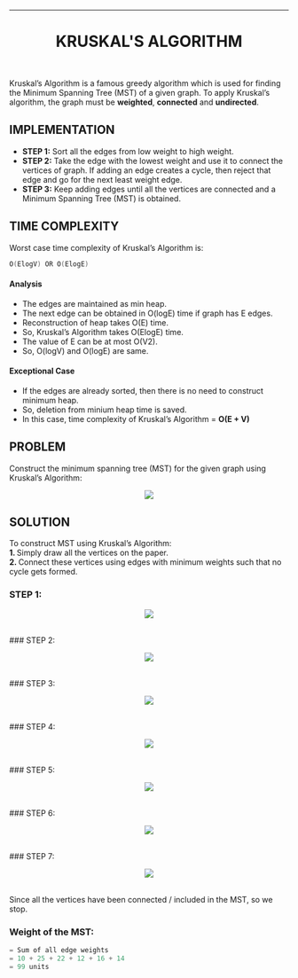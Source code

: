 <hr>
<h1 align ="center"> KRUSKAL'S ALGORITHM</h1><br>

Kruskal’s Algorithm is a famous greedy algorithm which is used for finding the Minimum Spanning Tree (MST) of a given graph. To apply Kruskal’s algorithm, the graph must be <b> weighted</b>, <b>connected</b> and <b>undirected</b>.

## IMPLEMENTATION

- <b>STEP 1:</b> Sort all the edges from low weight to high weight.
- <b>STEP 2:</b> Take the edge with the lowest weight and use it to connect the vertices of graph. If adding an edge creates a cycle, then reject that edge and go for the next least weight edge.
- <b>STEP 3:</b> Keep adding edges until all the vertices are connected and a Minimum Spanning Tree (MST) is obtained.

## TIME COMPLEXITY

Worst case time complexity of Kruskal’s Algorithm is:<br>

```C
O(ElogV) OR O(ElogE)
```

#### Analysis

- The edges are maintained as min heap.
- The next edge can be obtained in O(logE) time if graph has E edges.
- Reconstruction of heap takes O(E) time.
- So, Kruskal’s Algorithm takes O(ElogE) time.
- The value of E can be at most O(V2).
- So, O(logV) and O(logE) are same.

#### Exceptional Case

- If the edges are already sorted, then there is no need to construct minimum heap.
- So, deletion from minium heap time is saved.
- In this case, time complexity of Kruskal’s Algorithm = <b>O(E + V)</b>

## PROBLEM

Construct the minimum spanning tree (MST) for the given graph using Kruskal’s Algorithm:

<p align="center">
<img src="https://drive.google.com/uc?export=view&id=1EEmjgvVveH6-T6xBwVVl12-de7ENSj6D"> </p>

## SOLUTION

To construct MST using Kruskal’s Algorithm: <br>
<b>1. </b>Simply draw all the vertices on the paper.<br>
<b>2. </b>Connect these vertices using edges with minimum weights such that no cycle gets formed.<br>

### STEP 1: <br>

<p align="center">
<img src="https://drive.google.com/uc?export=view&id=1Ro6HPDkQK5UhqAx9RcCADCK5iK1cu7YF"></p><br>
### STEP 2: <br>
<p align="center">
<img src="https://drive.google.com/uc?export=view&id=1Wj55cdE4vT_BfZTh9wQAw7FnvAERm8os"></p><br>
### STEP 3: <br>
<p align="center">
<img src="https://drive.google.com/uc?export=view&id=1NSxrokSOK3Xf1welY0r5yhiv8Qzv-StX"></p><br>
### STEP 4: <br>
<p align="center">
<img src="https://drive.google.com/uc?export=view&id=1OsnOTkxsutXf1g2Yfo2YDiY6y1RbRq-P"></p><br>
### STEP 5: <br>
<p align="center">
<img src="https://drive.google.com/uc?export=view&id=1ps1HOCX97PF9Nok1uM31ibIjONSyq5RX"></p><br>
### STEP 6: <br>
<p align="center">
<img src="https://drive.google.com/uc?export=view&id=1Gw8Vrs1pZSO2dfN98wNGYyC2QQ-Z-Zem"></p><br>
### STEP 7: <br>
<p align="center">
<img src="https://drive.google.com/uc?export=view&id=1lGlTWrZODHVHMQvIzLjCxX5z9fLvYB2l"></p><br>
Since all the vertices have been connected / included in the MST, so we stop.

### Weight of the MST:

```C
= Sum of all edge weights
= 10 + 25 + 22 + 12 + 16 + 14
= 99 units
```
